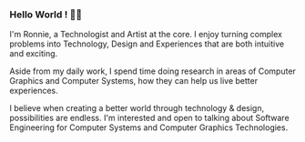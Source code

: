 ### Hello World ! 👋🏽
I'm Ronnie, a Technologist and Artist at the core. I enjoy turning complex problems into Technology, Design and Experiences that are both intuitive and exciting. 

Aside from my daily work, I spend time doing research in areas of Computer Graphics and Computer Systems, how they can help us live better experiences.

I believe when creating a better world through technology & design, possibilities are endless. I'm interested and open to talking about Software Engineering for Computer Systems and Computer Graphics Technologies.
